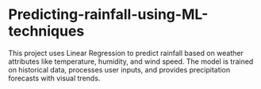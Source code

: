 # Predicting-rainfall-using-ML-techniques
This project uses Linear Regression to predict rainfall based on weather attributes like temperature, humidity, and wind speed. The model is trained on historical data, processes user inputs, and provides precipitation forecasts with visual trends.
